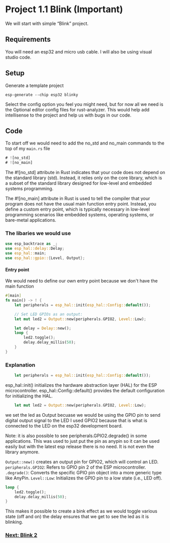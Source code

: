 # Project 1.1 Blink (Important)

We will start with simple “Blink” project.

## Requirements

You will need an esp32 and micro usb cable.
I will also be using visual studio code.

## Setup

Generate a template project

```shell
esp-generate --chip esp32 blinky
```

Select the config option you feel you might need, but for now all we need is the Optional editor config files for rust-analyzer.
This would help add intellisense to the project and help us with bugs in our code.

## Code

To start off we would need to add the no_std and no_main commands to the top of my `main.rs` file

```rust
# ![no_std]
# ![no_main]
```

The #![no_std] attribute in Rust indicates that your code does not depend on the standard library (std). Instead, it relies only on the core library, which is a subset of the standard library designed for low-level and embedded systems programming.

The #![no_main] attribute in Rust is used to tell the compiler that your program does not have the usual main function entry point. Instead, you define a custom entry point, which is typically necessary in low-level programming scenarios like embedded systems, operating systems, or bare-metal applications.

### The libaries we would use

```rust
use esp_backtrace as _;
use esp_hal::delay::Delay;
use esp_hal::main;
use esp_hal::gpio::{Level, Output};
```

#### Entry point

We would need to define our own entry point because we don't have the main function

```rust
#[main]
fn main() -> ! {
    let peripherals = esp_hal::init(esp_hal::Config::default());

    // Set LED GPIOs as an output:
    let mut led2 = Output::new(peripherals.GPIO2, Level::Low);

    let delay = Delay::new();
    loop {
        led2.toggle();
        delay.delay_millis(50);
    }
}
```

### Explanation

```rust
    let peripherals = esp_hal::init(esp_hal::Config::default());
```

esp_hal::init() initializes the hardware abstraction layer (HAL) for the ESP microcontroller.
esp_hal::Config::default() provides the default configuration for initializing the HAL.

```rust
    let mut led2 = Output::new(peripherals.GPIO2, Level::Low);
```

we set the led as Output becuase we would be using the GPIO pin to send digital output signal to the LED
I used GPIO2 because that is what is connected to the LED on the esp32 development board.

Note: it is also possible to see peripherals.GPIO2.degrade() in some applications. This was used to just put the pin as anypin so it can be used easily but with the latest esp release there is no need. It is not even the library anymore.

`Output::new()` creates an output pin for GPIO2, which will control an LED.
`peripherals.GPIO2`: Refers to GPIO pin 2 of the ESP microcontroller.
`.degrade()`: Converts the specific GPIO pin object into a more generic type like AnyPin.
`Level::Low`: Initializes the GPIO pin to a low state (i.e., LED off).

```rust
loop {
    led2.toggle();
    delay.delay_millis(50);
}
```

This makes it possible to create a bink effect as we would toggle various state (off and on) the delay ensures that we get to see the led as it is blinking.

### [Next: Blink 2](04_Project_1.2_Blink.md)

